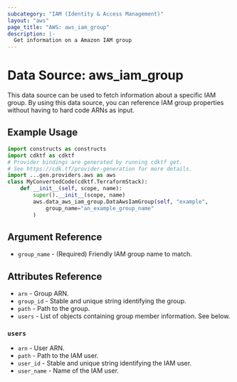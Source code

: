 ```yaml
---
subcategory: "IAM (Identity & Access Management)"
layout: "aws"
page_title: "AWS: aws_iam_group"
description: |-
  Get information on a Amazon IAM group
---
```


# Data Source: aws_iam_group

This data source can be used to fetch information about a specific
IAM group. By using this data source, you can reference IAM group
properties without having to hard code ARNs as input.

## Example Usage

```python
import constructs as constructs
import cdktf as cdktf
# Provider bindings are generated by running cdktf get.
# See https://cdk.tf/provider-generation for more details.
import ...gen.providers.aws as aws
class MyConvertedCode(cdktf.TerraformStack):
    def __init__(self, scope, name):
        super().__init__(scope, name)
        aws.data_aws_iam_group.DataAwsIamGroup(self, "example",
            group_name="an_example_group_name"
        )
```

## Argument Reference

* `group_name` - (Required) Friendly IAM group name to match.

## Attributes Reference

* `arn` - Group ARN.
* `group_id` - Stable and unique string identifying the group.
* `path` - Path to the group.
* `users` - List of objects containing group member information. See below.

### `users`

* `arn` - User ARN.
* `path` - Path to the IAM user.
* `user_id` - Stable and unique string identifying the IAM user.
* `user_name` - Name of the IAM user.

<!-- cache-key: cdktf-0.17.0-pre.15 input-19dc2211d5b192bb1c12e6a9993b8c6e899302d1aab5c5ee45d0b5cae084432c -->